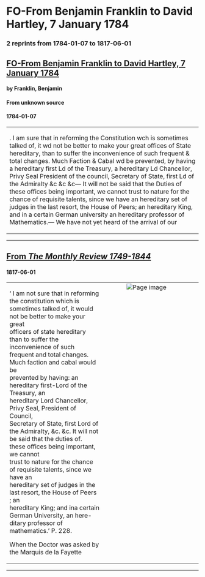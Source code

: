 
# FO-From Benjamin Franklin to David Hartley, 7 January 1784

### 2 reprints from 1784-01-07 to 1817-06-01

## [FO-From Benjamin Franklin to David Hartley, 7 January 1784](https://founders.archives.gov/documents/Franklin/01-41-02-0281)

#### by Franklin, Benjamin

#### From unknown source

#### 1784-01-07

<table style="width: 100%;"><tr><td style="width: 50%">

. I am sure that in reforming the Constitution wch is sometimes talked of, it wd not be better to make your great offices of State hereditary, than to suffer the inconvenience of such frequent &amp; total changes. Much Faction &amp; Cabal wd be prevented, by having a hereditary first Ld of the Treasury, a hereditary Ld Chancellor, Privy Seal President of the council, Secretary of State, first Ld of the Admiralty &amp;c &amp;c &amp;c— It will not be said that the Duties of these offices being important, we cannot trust to nature for the chance of requisite talents, since we have an hereditary set of judges in the last resort, the House of Peers; an hereditary King, and in a certain German university an hereditary professor of Mathematics.— We have not yet heard of the arrival of our 
</td></tr></table>

---

## [From _The Monthly Review 1749-1844_](https://archive.org/details/sim_the-monthly-review_1817-06_83/page/n22/mode/1up?view=theater)

#### 1817-06-01

<table style="width: 100%;"><tr><td style="width: 50%">

  
‘ I am not sure that in reforming the constitution which is  
sometimes talked of, it would not be better to make your great  
officers of state hereditary than to suffer the inconvenience of such  
frequent and total changes. Much faction and cabal would be  
prevented by having: an hereditary first-Lord of the Treasury, an  
hereditary Lord Chancellor, Privy Seal, President of Council,  
Secretary of State, first Lord of the Admiralty, &amp;c. &amp;c. It will not  
be said that the duties of. these offices being important, we cannot  
trust to nature for the chance of requisite talents, since we have an  
hereditary set of judges in the last resort, the House of Peers ; an  
hereditary King; and ina certain German University, an here-  
ditary professor of mathematics.’ P. 228.  
  
When the Doctor was asked by the Marquis de la Fayette
</td><td style="width: 50%; max-height: 75%; margin: auto; display: block;">
<img alt="Page image" src="https://iiif.archive.org/iiif/sim_the-monthly-review_1817-06_83&#0036;22/pct:14.158576,42.949141,62.486516,19.237120/600,/0/default.jpg"/>
</td>
</tr></table>

---

